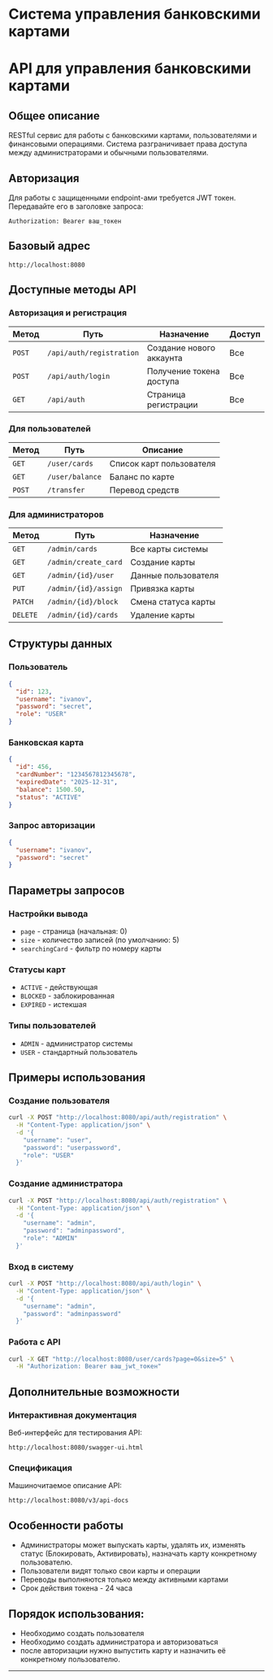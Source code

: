 # Система управления банковскими картами

# API для управления банковскими картами

## Общее описание
RESTful сервис для работы с банковскими картами, пользователями и финансовыми операциями. Система разграничивает права доступа между администраторами и обычными пользователями.

## Авторизация
Для работы с защищенными endpoint-ами требуется JWT токен. Передавайте его в заголовке запроса:
```
Authorization: Bearer ваш_токен
```

## Базовый адрес
```
http://localhost:8080
```

## Доступные методы API

### Авторизация и регистрация
| Метод | Путь | Назначение | Доступ |
|-------|------|------------|---------|
| `POST` | `/api/auth/registration` | Создание нового аккаунта | Все |
| `POST` | `/api/auth/login` | Получение токена доступа | Все |
| `GET` | `/api/auth` | Страница регистрации | Все |

### Для пользователей
| Метод | Путь | Описание |
|-------|------|-----------|
| `GET` | `/user/cards` | Список карт пользователя |
| `GET` | `/user/balance` | Баланс по карте |
| `POST` | `/transfer` | Перевод средств |

### Для администраторов
| Метод | Путь | Назначение |
|-------|------|------------|
| `GET` | `/admin/cards` | Все карты системы |
| `GET` | `/admin/create_card` | Создание карты |
| `GET` | `/admin/{id}/user` | Данные пользователя |
| `PUT` | `/admin/{id}/assign` | Привязка карты |
| `PATCH` | `/admin/{id}/block` | Смена статуса карты |
| `DELETE` | `/admin/{id}/cards` | Удаление карты |

## Структуры данных

### Пользователь
```json
{
  "id": 123,
  "username": "ivanov",
  "password": "secret",
  "role": "USER"
}
```

### Банковская карта
```json
{
  "id": 456,
  "cardNumber": "1234567812345678",
  "expiredDate": "2025-12-31",
  "balance": 1500.50,
  "status": "ACTIVE"
}
```

### Запрос авторизации
```json
{
  "username": "ivanov",
  "password": "secret"
}
```

## Параметры запросов

### Настройки вывода
- `page` - страница (начальная: 0)
- `size` - количество записей (по умолчанию: 5)
- `searchingCard` - фильтр по номеру карты

### Статусы карт
- `ACTIVE` - действующая
- `BLOCKED` - заблокированная
- `EXPIRED` - истекшая

### Типы пользователей
- `ADMIN` - администратор системы
- `USER` - стандартный пользователь

## Примеры использования

### Создание пользователя
```bash
curl -X POST "http://localhost:8080/api/auth/registration" \
  -H "Content-Type: application/json" \
  -d '{
    "username": "user",
    "password": "userpassword",
    "role": "USER"
  }'
```

### Создание администратора
```bash
curl -X POST "http://localhost:8080/api/auth/registration" \
  -H "Content-Type: application/json" \
  -d '{
    "username": "admin",
    "password": "adminpassword",
    "role": "ADMIN"
  }'
```

### Вход в систему
```bash
curl -X POST "http://localhost:8080/api/auth/login" \
  -H "Content-Type: application/json" \
  -d '{
    "username": "admin",
    "password": "adminpassword"
  }'
```

### Работа с API
```bash
curl -X GET "http://localhost:8080/user/cards?page=0&size=5" \
  -H "Authorization: Bearer ваш_jwt_токен"
```

## Дополнительные возможности

### Интерактивная документация
Веб-интерфейс для тестирования API:
```
http://localhost:8080/swagger-ui.html
```

### Спецификация
Машиночитаемое описание API:
```
http://localhost:8080/v3/api-docs
```

## Особенности работы

- Администраторы может выпускать карты, удалять их, изменять статус (Блокировать, Активировать), назначать карту конкретному пользователю.
- Пользователи видят только свои карты и операции
- Переводы выполняются только между активными картами
- Срок действия токена - 24 часа

## Порядок использования:
- Необходимо создать пользователя
- Необходимо создать администратора и авторизоваться
- после авторизации нужно выпустить карту и назначить её конкретному пользователю.
---

